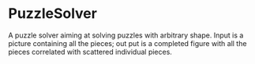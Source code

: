 # PuzzleSolver
A puzzle solver aiming at solving puzzles with arbitrary shape. Input is a picture containing all the pieces; out put is a completed figure with all the pieces correlated with scattered individual pieces.

